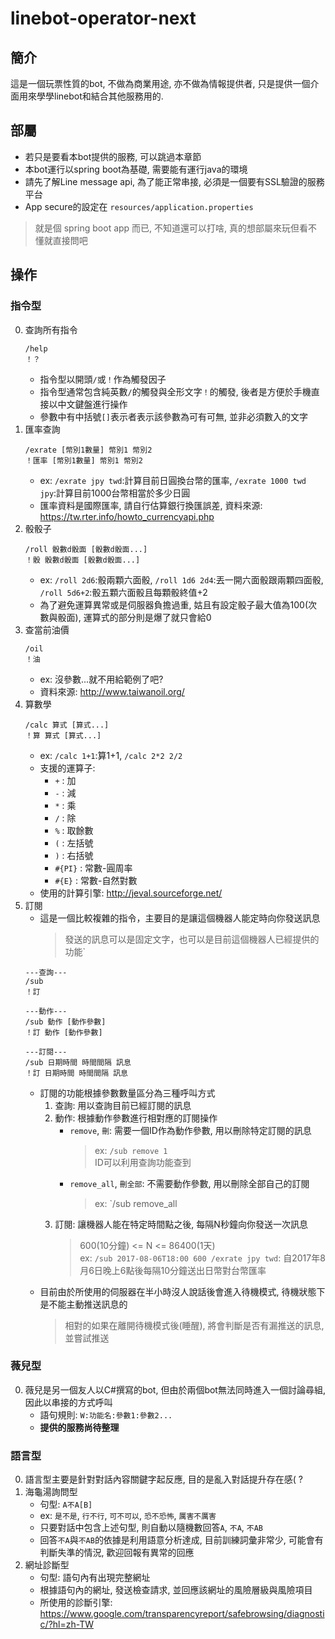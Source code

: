 # linebot-operator-next
## 簡介
這是一個玩票性質的bot, 不做為商業用途, 亦不做為情報提供者, 只是提供一個介面用來學學linebot和結合其他服務用的.

## 部屬
- 若只是要看本bot提供的服務, 可以跳過本章節
- 本bot運行以spring boot為基礎, 需要能有運行java的環境
- 請先了解Line message api, 為了能正常串接, 必須是一個要有SSL驗證的服務平台
- App secure的設定在 `resources/application.properties`
> 就是個 spring boot app 而已, 不知道還可以打啥, 真的想部屬來玩但看不懂就直接問吧

## 操作
### 指令型
0. 查詢所有指令
    ```
    /help
    ！？
    ```
    - 指令型以開頭`/`或`！`作為觸發因子
    - 指令型通常包含純英數`/`的觸發與全形文字`！`的觸發, 後者是方便於手機直接以中文鍵盤進行操作
    - 參數中有中括號`[]`表示者表示該參數為可有可無, 並非必須數入的文字
1. 匯率查詢
    ```
    /exrate [幣別1數量] 幣別1 幣別2
    ！匯率 [幣別1數量] 幣別1 幣別2
    ```
    - ex: `/exrate jpy twd`:計算目前日圓換台幣的匯率, `/exrate 1000 twd jpy`:計算目前1000台幣相當於多少日圓
    - 匯率資料是國際匯率, 請自行估算銀行換匯誤差, 資料來源: https://tw.rter.info/howto_currencyapi.php
2. 骰骰子
    ```
    /roll 骰數d骰面 [骰數d骰面...]
    ！骰 骰數d骰面 [骰數d骰面...]
    ````
    - ex: `/roll 2d6`:骰兩顆六面骰, `/roll 1d6 2d4`:丟一開六面骰跟兩顆四面骰, `/roll 5d6+2`:骰五顆六面骰且每顆骰終值+2
    - 為了避免運算異常或是伺服器負擔過重, 姑且有設定骰子最大值為100(次數與骰面), 運算式的部分則是爆了就只會給0
3. 查當前油價
    ```
    /oil
    ！油
    ```
    - ex: 沒參數...就不用給範例了吧?
    - 資料來源: http://www.taiwanoil.org/
4. 算數學
    ```
    /calc 算式 [算式...]
    ！算 算式 [算式...]
    ```
    - ex: `/calc 1+1`:算1+1, `/calc 2*2 2/2`
    - 支援的運算子:
        - `+` : 加
        - `-` : 減
        - `*` : 乘
        - `/` : 除
        - `%` : 取餘數
        - `(` : 左括號
        - `)` : 右括號
        - `#{PI}` : 常數-圓周率
        - `#{E}` : 常數-自然對數
    - 使用的計算引擎: http://jeval.sourceforge.net/
5. 訂閱
    - 這是一個比較複雜的指令，主要目的是讓這個機器人能定時向你發送訊息
        > 發送的訊息可以是固定文字，也可以是目前這個機器人已經提供的功能`
    ```
    ---查詢---
    /sub
    ！訂
    
    ---動作---
    /sub 動作 [動作參數]
    ！訂 動作 [動作參數]
    
    ---訂閱---
    /sub 日期時間 時間間隔 訊息
    ！訂 日期時間 時間間隔 訊息
    ```
    - 訂閱的功能根據參數數量區分為三種呼叫方式
        1. 查詢: 用以查詢目前已經訂閱的訊息
        2. 動作: 根據動作參數進行相對應的訂閱操作
            - `remove`, `刪`: 需要一個ID作為動作參數, 用以刪除特定訂閱的訊息
                > ex: `/sub remove 1`  
                > ID可以利用查詢功能查到
            - `remove_all`, `刪全部`: 不需要動作參數, 用以刪除全部自己的訂閱
                > ex: `/sub remove_all
        3. 訂閱: 讓機器人能在特定時間點之後, 每隔N秒鐘向你發送一次訊息
            > 600(10分鐘) <= N <= 86400(1天)  
            > ex: `/sub 2017-08-06T18:00 600 /exrate jpy twd`: 自2017年8月6日晚上6點後每隔10分鐘送出日幣對台幣匯率 
    - 目前由於所使用的伺服器在半小時沒人說話後會進入待機模式, 待機狀態下是不能主動推送訊息的
        > 相對的如果在離開待機模式後(睡醒), 將會判斷是否有漏推送的訊息, 並嘗試推送
    
### 薇兒型
0. 薇兒是另一個友人以C#撰寫的bot, 但由於兩個bot無法同時進入一個討論尋組, 因此以串接的方式呼叫
    - 語句規則: `W:功能名:參數1:參數2...`
    - **提供的服務尚待整理**
    
### 語言型
0. 語言型主要是針對對話內容關鍵字起反應, 目的是亂入對話提升存在感( ?
1. 海龜湯詢問型
    - 句型: `A不A[B]`
    - ex: `是不是`, `行不行`, `可不可以`, `恐不恐怖`, `厲害不厲害`
    - 只要對話中包含上述句型, 則自動以隨機數回答`A`, `不A`, `不AB`
    - 回答`不A`與`不AB`的依據是利用語意分析達成, 目前訓練詞彙非常少, 可能會有判斷失準的情況, 歡迎回報有異常的回應
1. 網址診斷型
    - 句型: 語句內有出現完整網址
    - 根據語句內的網址, 發送檢查請求, 並回應該網址的風險層級與風險項目
    - 所使用的診斷引擎: https://www.google.com/transparencyreport/safebrowsing/diagnostic/?hl=zh-TW